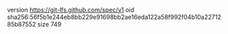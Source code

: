 version https://git-lfs.github.com/spec/v1
oid sha256:56f5b1e244eb8bb229e91698bb2ae16eda122a58f992f04b10a2271285b87552
size 749
